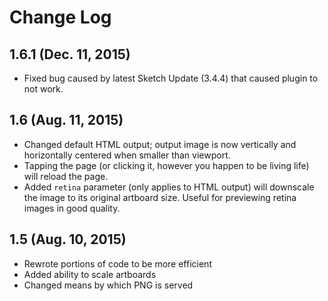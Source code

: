 # Change Log


## 1.6.1 (Dec. 11, 2015)

- Fixed bug caused by latest Sketch Update (3.4.4) that caused plugin to not work.

## 1.6 (Aug. 11, 2015)

- Changed default HTML output; output image is now vertically and horizontally centered when smaller than viewport.
- Tapping the page (or clicking it, however you happen to be living life) will reload the page.
- Added `retina` parameter (only applies to HTML output) will downscale the image to its original artboard size. Useful for previewing retina images in good quality.

## 1.5 (Aug. 10, 2015)

- Rewrote portions of code to be more efficient
- Added ability to scale artboards
- Changed means by which PNG is served
